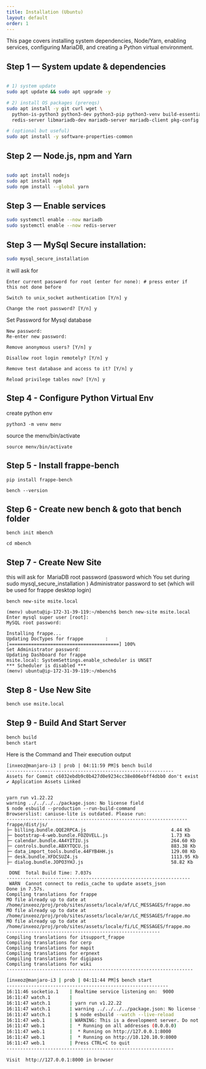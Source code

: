 ```yaml
---
title: Installation (Ubuntu)
layout: default
order: 1
---
```



This page covers installing system dependencies, Node/Yarn, enabling services, configuring MariaDB, and creating a Python virtual environment.

## Step 1 — System update & dependencies
```bash

# 1) system update
sudo apt update && sudo apt upgrade -y

# 2) install OS packages (prereqs)
sudo apt install -y git curl wget \
  python-is-python3 python3-dev python3-pip python3-venv build-essential \
  redis-server libmariadb-dev mariadb-server mariadb-client pkg-config

# (optional but useful)
sudo apt install -y software-properties-common

```

## Step 2 — Node.js, npm and Yarn
```bash

sudo apt install nodejs
sudo apt install npm
sudo npm install --global yarn

```

## Step 3 — Enable services
```bash
sudo systemctl enable --now mariadb
sudo systemctl enable --now redis-server
```


## Step 3 — MySql Secure installation:
```bash
sudo mysql_secure_installation
```

it will ask for

```
Enter current password for root (enter for none): # press enter if this not done before

Switch to unix_socket authentication [Y/n] y

Change the root password? [Y/n] y

```

Set Password for Mysql database
```
New password: 
Re-enter new password:
```
```
Remove anonymous users? [Y/n] y

Disallow root login remotely? [Y/n] y

Remove test database and access to it? [Y/n] y

Reload privilege tables now? [Y/n] y
```
## Step 4 - Configure Python Virtual Env

create python env

```
python3 -m venv menv
```
source the menv/bin/activate

```
source menv/bin/activate
```

## Step 5 - Install frappe-bench

```
pip install frappe-bench

bench --version
```

## Step 6 - Create new bench & goto that bench folder

```
bench init mbench

cd mbench

```

## Step 7 - Create New Site
this will ask for 
MariaDB root password (password which You set during sudo mysql_secure_installation )
Administrator password to set (which will be used for frappe desktop login)


```
bench new-site msite.local

```

```
(menv) ubuntu@ip-172-31-39-119:~/mbench$ bench new-site msite.local
Enter mysql super user [root]:
MySQL root password:

Installing frappe...
Updating DocTypes for frappe        : [========================================] 100%
Set Administrator password:
Updating Dashboard for frappe
msite.local: SystemSettings.enable_scheduler is UNSET
*** Scheduler is disabled ***
(menv) ubuntu@ip-172-31-39-119:~/mbench$
```



## Step 8 - Use New Site

```bash
bench use msite.local
```


## Step 9 - Build And Start Server

```bash
bench build
bench start
```
Here is the Command and Their execution output

```
[inxeoz@manjaro-i3 | prob | 04:11:59 PM]$ bench build
-------------------------------------------------------------
Assets for Commit c6032ebdb9c0b427d0e9234cc38e806ebff4dbb0 don't exist
✔ Application Assets Linked


yarn run v1.22.22
warning ../../../../package.json: No license field
$ node esbuild --production --run-build-command
Browserslist: caniuse-lite is outdated. Please run:
------------------------------------------------------------------
frappe/dist/js/
├─ billing.bundle.QQE2RPCA.js                               4.44 Kb
├─ bootstrap-4-web.bundle.FOZOVELL.js                       1.73 Kb
├─ calendar.bundle.4A4YITIU.js                              264.60 Kb
├─ controls.bundle.ABXYTQCU.js                              883.38 Kb
├─ data_import_tools.bundle.44FYB4HH.js                     129.08 Kb
├─ desk.bundle.XFDCSUZ4.js                                  1113.95 Kb
├─ dialog.bundle.JOPO3YHJ.js                                58.82 Kb

 DONE  Total Build Time: 7.037s
-------------------------------------------------------------------
 WARN  Cannot connect to redis_cache to update assets_json
Done in 7.57s.
Compiling translations for frappe
MO file already up to date at /home/inxeoz/proj/prob/sites/assets/locale/af/LC_MESSAGES/frappe.mo
MO file already up to date at /home/inxeoz/proj/prob/sites/assets/locale/ar/LC_MESSAGES/frappe.mo
MO file already up to date at /home/inxeoz/proj/prob/sites/assets/locale/fi/LC_MESSAGES/frappe.mo
--------------------------------------------------------
Compiling translations for itsupport_frappe
Compiling translations for cerp
Compiling translations for mapit
Compiling translations for erpnext
Compiling translations for digipass
Compiling translations for wiki
--------------------------------------------------------------------
```




```bash
[inxeoz@manjaro-i3 | prob | 04:11:44 PM]$ bench start
-----------------------------------------------------------
16:11:46 socketio.1    | Realtime service listening on:  9000
16:11:47 watch.1       |
16:11:47 watch.1       | yarn run v1.22.22
16:11:47 watch.1       | warning ../../../../package.json: No license field
16:11:47 watch.1       | $ node esbuild --watch --live-reload
16:11:47 web.1         | WARNING: This is a development server. Do not use it in a production deployment. Use a production WSGI server instead.
16:11:47 web.1         |  * Running on all addresses (0.0.0.0)
16:11:47 web.1         |  * Running on http://127.0.0.1:8000
16:11:47 web.1         |  * Running on http://10.120.10.9:8000
16:11:47 web.1         | Press CTRL+C to quit
-------------------------------------------------------------
```
`Visit  http://127.0.0.1:8000 in browser`